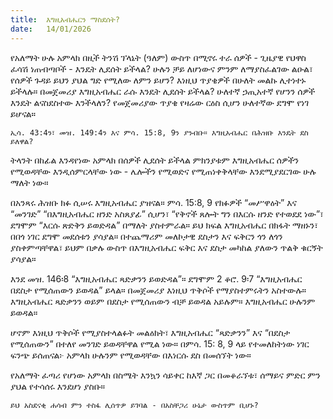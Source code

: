 ```yaml
---
title:  እግዚአብሔርን ማስደሰት?
date:   14/01/2026
---
```


የአለማት ሁሉ አምላክ በዚች ትንሽ ፕላኔት (ዓለም) ውስጥ በሚኖሩ ተራ ሰዎች - ጊዜያዊ የህዋስ ፈሳሽ ነጠብጣቦች - እንዴት ሊደሰት ይችላል? ሁሉን ቻይ ለሆነውና ምንም ለማያስፈልገው ልዑል፣ የሰዎች ጉዳይ ይህን ያህል ግድ የሚለው ለምን ይሆን? እነዚህ ጥያቄዎች በሁለት መልኩ ሊተነተኑ ይችላሉ። በመጀመሪያ እግዚአብሔር ራሱ እንዴት ሊደሰት ይችላል? ሁለተኛ ኃጢአተኛ የሆንን ሰዎች እንዴት ልናስደስተው እንችላለን? የመጀመሪያው ጥያቄ የዛሬው ርዕስ ሲሆን ሁለተኛው ደግሞ የነገ ይሆናል።

`ኢሳ. 43:4ን፣ መዝ. 149:4ን እና ምሳ. 15:8, 9ን ያንብቡ። እግዚአብሔር በሕዝቡ እንዴት ደስ ይለዋል?`

ትላንት በከፊል እንዳየነው አምላክ በሰዎች ሊደሰት ይችላል ምክንያቱም እግዚአብሔር ሰዎችን የሚወዳቸው እንዲሰምርላቸው ነው - ሌሎችን የሚወድና የሚጠነቀቅላቸው እንደሚያደርገው ሁሉ ማለት ነው።

በአንጻሩ ሕዝቡ ክፉ ሲሠሩ እግዚአብሔር ያዝናል። ምሳ. 15:8, 9 የክፉዎች “መሥዋዕት” እና “መንገድ” “በእግዚአብሔር ዘንድ አስጸያፊ” ሲሆን፣ “የቅኖች ጸሎት ግን በእርሱ ዘንድ የተወደደ ነው”፣ ደግሞም “እርሱ ጽድቅን ይወድዳል” በማለት ያስተምራል። ይህ ክፍል እግዚአብሔር በክፋት ማዘኑን፣ በበጎ ነገር ደግሞ መደሰቱን ያሳያል። በተጨማሪም መለኮታዊ ደስታን እና ፍቅርን ጎን ለጎን ያስቀምጣቸዋል፣ ይህም በቃሉ ውስጥ በእግዚአብሔር ፍቅር እና ደስታ መካከል ያለውን ጥልቅ ቁርኝት ያሳያል።

እንደ መዝ. 146፡8 “እግዚአብሔር ጻድቃንን ይወድዳል”። ደግሞም 2 ቆሮ. 9፡7 “እግዚአብሔር በደስታ የሚሰጠውን ይወዳል” ይላል። በመጀመሪያ እነዚህ ጥቅሶች የማያስተምሩትን አስተውሉ። እግዚአብሔር ጻድቃንን ወይም በደስታ የሚሰጠውን ብቻ ይወዳል አይሉም። እግዚአብሔር ሁሉንም ይወዳል።

ሆኖም እነዚህ ጥቅሶች የሚያስተላልፉት መልዕክት፣ እግዚአብሔር “ጻድቃንን” እና “በደስታ የሚሰጠውን” በተለየ መንገድ ይወዳቸዋል የሚል ነው። በምሳ. 15: 8, 9 ላይ የተመለከትነው ነገር ፍንጭ ይሰጠናል፦ አምላክ ሁሉንም የሚወዳቸው በእነርሱ ደስ በመሰኘት ነው።

የአለማት ፈጣሪ የሆነው አምላክ በስሜት እንኳን ሳይቀር ከእኛ ጋር በመቆራኘቱ፣ ሰማይና ምድር ምን ያህል የተሳሰሩ እንደሆነ ያስቡ።

`ይህ አስደናቂ ሐሳብ ምን ተስፋ ሊሰጥዎ ይገባል - በአስቸጋሪ ሁኔታ ውስጥም ቢሆኑ?`